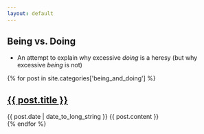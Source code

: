 ```yaml
---
layout: default
---
```


## Being vs. Doing
- An attempt to explain why excessive <em>doing</em> is a heresy (but why excessive <em>being</em> is not)

{% for post in site.categories['being_and_doing'] %}
  <article>
    <h2>
      <a href="{{ post.url }}">
        {{ post.title }}
      </a>
    </h2>
    <time datetime="{{ post.date | date: "%Y-%m-%d" }}">{{ post.date | date_to_long_string }}</time>
    {{ post.content }}
  </article>
{% endfor %}